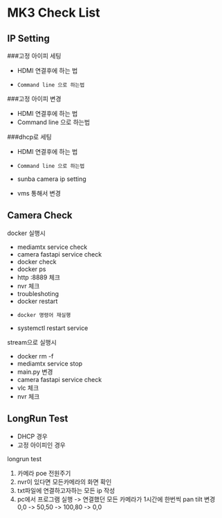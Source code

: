 # MK3 Check List



## IP Setting

###고정 아이피 세팅
  - HDMI 연결후에 하는 법
  - ```
    Command line 으로 하는법
    ```

  ###고정 아이피 변경
  - HDMI 연결후에 하는 법
  - Command line 으로 하는법


  ###dhcp로 세팅
  - HDMI 연결후에 하는 법
  - ```
    Command line 으로 하는법
    ```


  - sunba camera ip setting
  - vms 통해서 변경

## Camera Check

  docker 실행시
  - mediamtx service check
  - camera fastapi service check
  - docker check
  - docker ps
  - http :8889 체크
  - nvr 체크
  - troubleshoting
  - docker restart
  - ```
    docker 명령어 재실행
    ```
  - systemctl restart service
    
  stream으로 실행시
  - docker rm -f 
  - mediamtx service stop
  - main.py 변경
  - camera fastapi service check
  - vlc 체크
  - nvr 체크

## LongRun Test

   - DHCP 경우
   - 고정 아이피인 경우

longrun test 
1. 카메라 poe 전원주기
2. nvr이 있다면 모든카메라의 화면 확인
3. txt파일에 연결하고자하는 모든 ip 작성
4. pc에서 프로그램 실행 -> 연결했던 모든 카메라가 1시간에 한번씩  pan tilt 변경 0,0 -> 50,50 -> 100,80 -> 0,0
   
